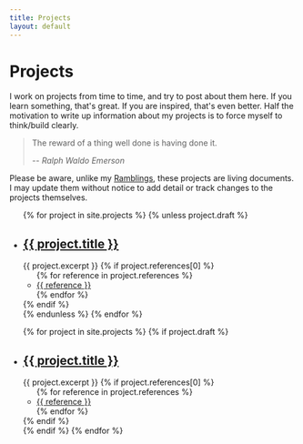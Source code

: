 ```yaml
---
title: Projects
layout: default
---
```


# Projects

I work on projects from time to time, and try to post about them here. If you
learn something, that's great. If you are inspired, that's even better. Half
the motivation to write up information about my projects is to force myself to
think/build clearly.

> The reward of a thing well done is having done it.
>
> -- <cite>Ralph Waldo Emerson</cite>

Please be aware, unlike my [Ramblings](/ramblings), these projects are living
documents. I may update them without notice to add detail or track changes to
the projects themselves.

<ul class="projects finished">
{% for project in site.projects %}
    {% unless project.draft %}
        <li class="project">
            <h2>
                <a class="name" href="{{ project.url }}">
                    {{ project.title }}
                </a>
            </h2>
            {{ project.excerpt }}
            {% if project.references[0] %}
                <ul class="references">
                {% for reference in project.references %}
                    <li><a href="{{reference}}">{{ reference }}</a></li>
                {% endfor %}
                </ul>
            {% endif %}
        </li>
    {% endunless %}
{% endfor %}
</ul>

<ul class="projects drafted">
{% for project in site.projects %}
    {% if project.draft %}
        <li class="project draft">
            <h2>
                <a class="name" href="{{ project.url }}">
                    {{ project.title }}
                </a>
            </h2>
            {{ project.excerpt }}
            {% if project.references[0] %}
                <ul class="references">
                {% for reference in project.references %}
                    <li><a href="{{reference}}">{{ reference }}</a></li>
                {% endfor %}
                </ul>
            {% endif %}
        </li>
    {% endif %}
{% endfor %}
</ul>
